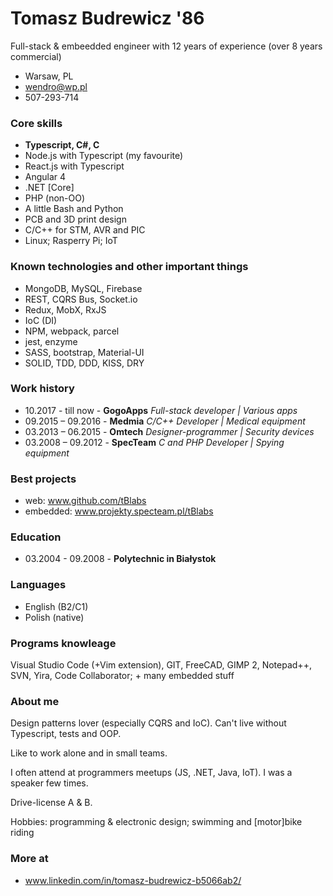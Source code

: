 # Tomasz Budrewicz '86
Full-stack & embeedded engineer with 12 years of experience (over 8 years commercial)

- Warsaw, PL
- wendro@wp.pl
- 507-293-714

### Core skills
- **Typescript, C#, C**
- Node.js with Typescript (my favourite)
- React.js with Typescript
- Angular 4
- .NET [Core]
- PHP (non-OO)
- A little Bash and Python 
- PCB and 3D print design
- C/C++ for STM, AVR and PIC
- Linux; Rasperry Pi; IoT

### Known technologies and other important things
- MongoDB, MySQL, Firebase
- REST, CQRS Bus, Socket.io
- Redux, MobX, RxJS
- IoC (DI)
- NPM, webpack, parcel
- jest, enzyme
- SASS, bootstrap, Material-UI
- SOLID, TDD, DDD, KISS, DRY

### Work history
- 10.2017 - till now - **GogoApps** 
  *Full-stack developer | Various apps*
- 09.2015 – 09.2016 - **Medmia** 
  *C/C++ Developer | Medical equipment*
- 03.2013 – 06.2015 - **Omtech** 
  *Designer-programmer | Security devices*
- 03.2008 – 09.2012 - **SpecTeam** 
  *C and PHP Developer | Spying equipment*
  
### Best projects
- web: www.github.com/tBlabs
- embedded: www.projekty.specteam.pl/tBlabs

### Education

- 03.2004 - 09.2008 - **Polytechnic in Białystok**

### Languages

- English (B2/C1)
- Polish (native)

### Programs knowleage

Visual Studio Code (+Vim extension), GIT, FreeCAD, GIMP 2, Notepad++, SVN, Yira, Code Collaborator; + many embedded stuff

### About me

Design patterns lover (especially CQRS and IoC). Can't live without Typescript, tests and OOP.

Like to work alone and in small teams.

I often attend at programmers meetups (JS, .NET, Java, IoT). I was a speaker few times.

Drive-license A & B.

Hobbies: programming & electronic design; swimming and [motor]bike riding

### More at
- www.linkedin.com/in/tomasz-budrewicz-b5066ab2/

